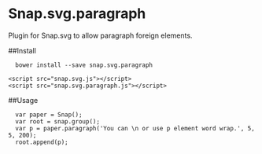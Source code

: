 # Snap.svg.paragraph
Plugin for Snap.svg to allow paragraph foreign elements.  

##Install 
````
  bower install --save snap.svg.paragraph
````

````
<script src="snap.svg.js"></script>
<script src="snap.svg.paragraph.js"></script>
````

##Usage

````
  var paper = Snap();
  var root = snap.group();
  var p = paper.paragraph('You can \n or use p element word wrap.', 5, 5, 200);
  root.append(p);
````



  
